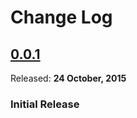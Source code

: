 # Change Log

## [0.0.1](https://github.com/brendanhay/gogol/tree/0.0.1)
Released: **24 October, 2015**

### Initial Release
